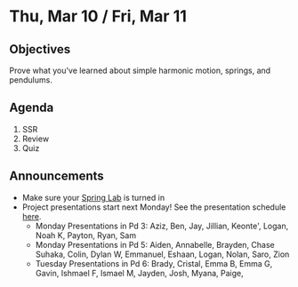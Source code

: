 Thu, Mar 10 / Fri, Mar 11
=================== 
  
Objectives  
------------  
Prove what you've learned about simple harmonic motion, springs, and pendulums.

Agenda    
---------    

1. SSR
2. Review
3. Quiz

Announcements 
-------------  
- Make sure your [Spring Lab][turnin] is turned in
- Project presentations start next Monday!  See the presentation schedule [here](https://avoncsc-my.sharepoint.com/:x:/g/personal/zjrohrbach_avon-schools_org/ERhuKfM6FuZAu7ceF1RrcTMBOxKzjRD5kdb5vncOwACRwg?e=W4jjF8).
	- Monday Presentations in Pd 3: Aziz, Ben, Jay, Jillian, Keonte', Logan, Noah K, Payton, Ryan, Sam
	- Monday Presentations in Pd 5: Aiden, Annabelle, Brayden, Chase Suhaka, Colin, Dylan W, Emmanuel, Eshaan, Logan, Nolan, Saro, Zion
	- Tuesday Presentations in Pd 6: Brady, Cristal, Emma B, Emma G, Gavin, Ishmael F, Ismael M, Jayden, Josh, Myana, Paige, 


[pend]: https://avon.schoology.com/assignment/5690527389/info
[temp]: https://avon.schoology.com/course/5138386979/materials/gp/5736808063
[k]: https://avon.schoology.com/course/5138386979/materials/gp/5743145081
[share]: https://avon.schoology.com/course/5138386979/materials/discussion/view/5736829268
[turnin]: https://avon.schoology.com/assignment/5743142469/
<!--stackedit_data:
eyJoaXN0b3J5IjpbNDM5MDY2NTMwLDE4ODE1MzI1NDQsODc5OD
A2NDM3LC04NTQxNzkwMDQsMTQ0NjY2Njk1OCwtMzM5NTU2MjQw
LC03NzQ4NzE4MTYsLTk3ODE0NzM0MywtMjE0MDcyMzcxLC01NT
cyMTM2NjcsMzc5NjEyOTc4LDIwMTMwMjEzODcsNjkwNzE4MTAs
MTg3ODY3OTYxNiwxNDI2NTA3Njk5LC0yMTIzNzk4NTUzLDI1ND
AxNjI1LC0xMzQ2NDc2MzU5LDE2MTczMTIzMTcsMzQ3MzcyNzM4
XX0=
-->
